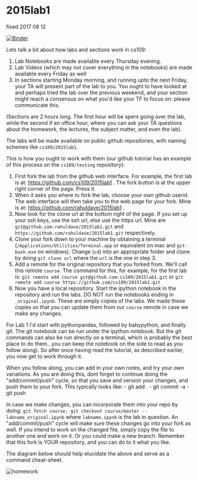 # 2015lab1
fixed 2017 08 12

[![Binder](http://mybinder.org/badge.svg)](http://mybinder.org/repo/cs109/2015lab1)

Lets talk a bit about how labs and sections work in cs109:

1. Lab Notebooks are made available every Thursday evening.
2. Lab Videos (which may not cover everything in the notebooks) are made available every Friday as well
3. In sections starting Monday morning, and running upto the next Friday, your TA will present part of the lab to you. You ought to have looked at and perhaps tried the lab over the previous weekend, and your section might reach a consensus on what you'd like your TF to focus on: please communicate this.

(Sections are 2 hours long. The first hour will be spent going over the lab, while the second if an office hour, where you can ask your TA questions about the homework, the lectures, the subject matter, and even the lab).

The labs will be made available on public github repositories, with naming schemes like `cs109/2015lab1`.

This is how you ought to work with them (our github tutorial has an example of this process on the `cs109/testing` repository):

1. First fork the lab from the github web interface. For example, the first lab is at: https://github.com/cs109/2015lab1 . The fork button is at the upper right corner of the page. Press it.
2. When it asks you where to fork the lab, choose your own github userid. The web interface will then take you to the web page for your fork. Mine is at: https://github.com/rahuldave/2015lab1 .
3. Now look for the clone url at the bottom right of the page. If you set up your ssh keys, use the ssh url, else use the https url. Mine are `git@github.com:rahuldave/2015lab1.git` and `https://github.com/rahuldave/2015lab1.git` respectively. 
4. Clone your fork down to your machine by obtaining a terminal (`/Applications/Utilities/Terminal.app` or equivalent on mac and `git-bash.exe` on windows). Change (`cd`) into an appropriate folder and clone by doing `git clone url` where the `url` is the one in step 3.
5. Add a remote for the original repository that you forked from. We'll call this remote `course`. The command for this, for example, for the first lab is: `git remote add course git@github.com:cs109/2015lab1.git` or `git remote add course https://github.com/cs109/2015lab1.git`
6. Now you have a local repository. Start the ipython notebook in the repository and run the labs. DO NOT run the notebooks ending in `_original.ipynb`. These are simply copies of the labs. We made these copies so that you can update them from our `course` remote in case we make any changes.

For Lab 1 I'd start with pythonpandas, followed by babypython, and finally git. The git notebook can be run under the ipython notebook. But the git commands can also be run directly on a terminal, which is probably the best place to do them...you can keep the notebook on the side to read as you follow along). So after once having read the tutorial, as described earlier, you now get to work through it.

When you follow along, you can add in your own notes, and try your own variations. As you are doing this, dont forget to continue doing the "add/commit/push" cycle, so that you save and version your changes, and push them to your fork. This typically looks like:
    - git add .
    - git commit -a
    - git push
    
In case we make changes, you can incorporate them into your repo by doing: `git fetch course; git checkout course/master -- labname_original.ipynb` where `labname.ipynb` is the lab in question. An "add/commit/push" cycle will make sure these changes go into your fork as well. If you intend to work on the changed file, simply copy the file to another one and work on it. Or you could make a new branch. Remember that this fork is YOUR repository, and you can do to it what you like. 

The diagram below should help elucidate the above and serve as a command cheat-sheet.

![homework](cs109gitflow3.png)

